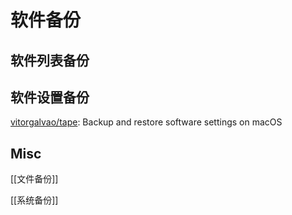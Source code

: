 # 软件备份


## 软件列表备份

## 软件设置备份


[vitorgalvao/tape](https://github.com/vitorgalvao/tape): Backup and restore software settings on macOS

## Misc

[[文件备份]]

[[系统备份]]

